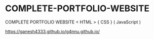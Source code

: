 # COMPLETE-PORTFOLIO-WEBSITE
COMPLETE PORTFOLIO WEBSITE &lt; HTML > { CSS } ( JavaScript )

https://ganesh4333.github.io/g4nnu.github.io/
